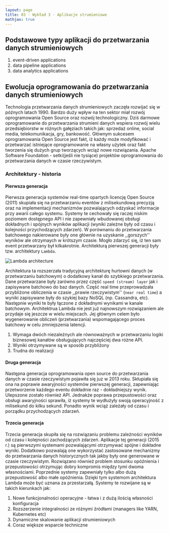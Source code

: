 ```yaml
---
layout: page
title: 03 - Wykład 3 - Aplikacje strumieniowe
mathjax: true
---
```


## Podstawowe typy aplikacji do przetwarzania danych strumieniowych

1. event-driven applications
2. data pipeline applications 
3. data analytics applications


## Ewolucja oprogramowania do przetwarzania danych strumieniowych

Technologia przetwarzania danych strumieniowych zaczęła rozwijać się w późnych latach 1990. Bardzo duży wpływ na ten sektor miał rozwój oprogramowania Open Source oraz rozwój technologiczny. Dziś darmowe oprogramowanie do przetwarzania strumieni danych wspiera rozwój wielu przedsiębiorstw w różnych gałęziach takich jak: sprzedaż online, social media, telekomunikacja, gry, bankowość. Głównym sukcesem oprogramowania Open Source jest fakt, iż każdy może modyfikować i przetwarzać istniejące oprogramowanie na własny użytek oraz fakt tworzenia się dużych grup tworzących wciąż nowe rozwiązania. Apache Software Foundation - setki(jeśli nie tysiące) projektów oprogramowania do przetwarzania danych w czasie rzeczywistym. 

### Architektury - historia

#### Pierwsza generacja
Pierwsza generacja systemów real-time opartych licencję Open Source (2011) skupiała się na przetwarzaniu eventów z milisekundową precyzją oraz na implementacji mechanizmów pozwalających odzyskać informacje przy awarii całego systemu. Systemy te cechowały się raczej niskim poziomem dostępnego API i nie zapewniały wbudowanej obsługi dokładnych i spójnych wyników aplikacji (wyniki zależne były od czasu i kolejności przychodzących zdarzeń). W porównaniu do przetwarzania batchowego nakierowane były one głównie na uzyskanie ,,gorszych'' wyników ale otrzymaych w krótszym czasie. Mogło zdarzyć się, iż ten sam event przetwarzany był kilkakrotnie. Architekturą pierwszej generacji były tzw. architektury `Lambda`. 

<img alt="Lambda architecture" src="../img/lambda.png" align="center" />

Architektura ta rozszerzała tradycyjną architekturę hurtowni danych (w przetwarzaniu batchowym) o dodatkowy kanał do szybkiego przetwarzania. Dane przetwarzane były zarówno przez część `speed (stream) layer` jak i zapisywane batchowo do baz danych. Część real time przeprowadzała przybliżone obliczenia w czasie ,,prawie rzeczywistym'' (`near real time`) a wyniki zapisywane były do szykiej bazy NoSQL (np. Cassandra, etc). Następnie wyniki te były łączone z dokładnymi wynikami w kanale batchowym. 
Architektrua Lambda nie jest już najnowszym rozwiązaniem ale przydaje się jeszcze w wielu miejscach. Jej głównym celem było wygenerowanie obliczeń (przetwarzania) wspomagającego proces batchowy w celu zmniejszenia latencji. 

1. Wymaga dwóch niezależnych ale równoważnych w przetwarzaniu logiki biznesowej kanałów obsługujących najczęściej dwa różne API. 
2. Wyniki otrzymywane są w sposób przybliżony
3. Trudna do realizacji

#### Druga generacja

Następna generacja oprogramowania open source do przetwarzania danych w czasie rzeczywistym pojawiła się juz w 2013 roku. Skłupiała się ona na poprawie awaryjności systemów pierwszej generacji, zapewniając przetworzenie każdego eventu dokładnie raz - dokładniejszy wynik. Ulepszone zostało również API. Jednakże poprawa przepustowości oraz obsługi awaryjności sprawiła, iż systemy te wydłużyły swoją operacyjność z milisekund do kilku sekund.
Ponadto wynik wciąż zależały od czasu i porządku przychodzących zdarzeń. 


#### Trzecia generacja

Trzecia generacja skupiła się na rozwiązaniu problemu zależności wyników od czasu i kolejności zachodzących zdarzeń. Aplikacje tej generacji (2015 r.) są pierwszymi systemami pozwalającymi otrzymywać spójne i dokładne wyniki.
Dodatkowo pozwalają one wykorzystać zastosowane mechanizmy do przetwarzania danych historycznych tak jakby były one generowane w czasie rzeczywistym. Rozwiązano również problem stosunku opóźnienia i przepustowości otrzymując dobry kompromis między tymi dwoma własnościami. Poprzednie systemy zapewniały tylko albo dużą przepustowość albo małe opóźnienia. Dzięki tym systemom architektura Lambda może być uznana za przestarzałą. Systemy te rozwijane są w takich kierunkach jak:

1. Nowe funkcjonalności operacyjne - łatwa i z dużą ilością własności konfiguracja
2. Rozszerzenie integralności ze różnymi źródłami (managers like YARN, Kubernetes etc) 
3. Dynamiczne skalowanie aplikacji strumieniowych
4. Coraz większe wsparcie techniczne 


